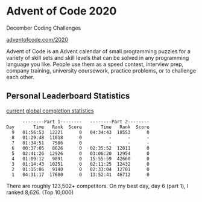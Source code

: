 # Advent of Code 2020
December Coding Challenges

[adventofcode.com/2020](https://adventofcode.com/2020)

Advent of Code is an Advent calendar of small programming puzzles for a variety of skill sets and skill levels that can be solved in any programming language you like. People use them as a speed contest, interview prep, company training, university coursework, practice problems, or to challenge each other.

## Personal Leaderboard Statistics

[current global completion statistics](https://adventofcode.com/2020/stats)

```
      --------Part 1--------   --------Part 2--------
Day       Time   Rank  Score       Time   Rank  Score
  9   01:56:53  12221      0   04:34:43  18553      0
  8   01:29:48  11018      0          -      -      -
  7   01:34:51   7586      0          -      -      -
  6   00:37:05   8626      0   02:35:52  12811      0
  5   02:41:26  12926      0   03:06:20  12954      0
  4   01:09:12   9891      0   15:55:59  42660      0
  3   01:14:43  10251      0   02:11:25  12432      0
  2   01:15:06   9140      0   02:33:04  12781      0
  1   04:31:17  17600      0   13:52:41  46712      0
```

There are roughly 123,502+ competitors. On my best day, day 6 (part 1), I ranked 8,626. (Top 10,000)
